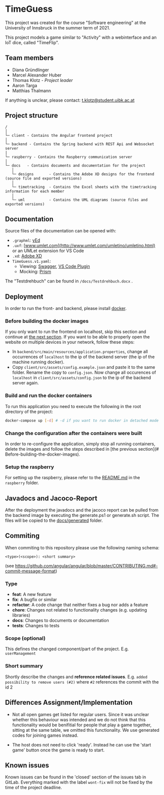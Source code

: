 # TimeGuess

This project was created for the course "Software engineering" at the University of Innsbruck in the summer term of 2021.

This project models a game similar to "Activity" with a webinterface and an IoT dice, called "TimeFlip".

## Team members

- Diana Gründlinger
- Marcel Alexander Huber
- Thomas Klotz - _Project leader_
- Aaron Targa
- Matthias Thalmann

If anything is unclear, please contact: t.klotz@student.uibk.ac.at

## Project structure

```
/
│
└─ client - Contains the Angular frontend project
│
└─ backend - Contains the Spring backend with REST Api and Websocket server
|
└─ raspberry - Contains the Raspberry communication server
│
└─ docs   - Contains documents and documentation for the project
   │
   └─ designs       - Contains the Adobe XD designs for the frontend (source file and exported versions)
   │
   └─ timetracking  - Contains the Excel sheets with the timetracking information for each member
   │
   └─ uml           - Contains the UML diagrams (source files and exported versions)
```

## Documentation

Source files of the documentation can be opened with:

- `.graphml`: [yEd](https://www.yworks.com/products/yed#yed-support-resources)
- `.uxf`: [www.umlet.com](http://www.umlet.com/umletino/umletino.html) or an UMLet extension for VS Code
- `.xd`: [Adobe XD](https://www.adobe.com/de/products/xd.html)
- `TimeGuess.v1.yaml`:
  - Viewing: [Swagger](https://swagger.io/), [VS Code Plugin](https://marketplace.visualstudio.com/items?itemName=42Crunch.vscode-openapi)
  - Mocking: [Prism](https://stoplight.io/open-source/prism/)



The "Testdrehbuch" can be found in `/docs/Testdrehbuch.docx` .

## Deployment 

In order to run the front- and backend, please install [docker](https://www.docker.com/get-started).

### Before building the docker images

If you only want to run the frontend on localhost, skip this section and continue at [the next section](#Build-and-run-the-docker-containers). 
If you want to be able to properly open the website on multiple devices in your network, follow these steps:

- In ```backend/src/main/resources/application.properties```, change all occurrences of ```localhost``` to the ip of the backend server (the ip of the machine running docker).
- Copy  ```client/src/assets/config.example.json``` and paste it to the same folder. Rename the copy to ```config.json```. Now change all occurences of ```localhost``` in ```client/src/assets/config.json```  to the ip of the backend server again.

### Build and run the docker containers

To run this application you need to execute the following in the root directory of the project:

```bash
docker-compose up [-d] # -d if you want to run docker in detached mode (do not receive outputs on console).
```

### Change the configuration after the containers were built

In order to re-configure the application, simply stop all running containers, delete the images and follow the steps described in [the previous section](# Before-building-the-docker-images).

### Setup the raspberry

For setting up the raspberry, please refer to the [README.md](./raspberry/README.md) in the ```raspberry``` folder.

## Javadocs and Jacoco-Report

After the deployment the javadocs and the jacoco report can be pulled from the backend image by executing the generate.ps1 or generate.sh script.
The files will be copied to the [docs/generated](./docs/generated) folder.

## Commiting

When commiting to this repository please use the following naming schema:

```
<type>(<scope>): <short summary>
```

(see https://github.com/angular/angular/blob/master/CONTRIBUTING.md#-commit-message-format)

### Type

- **feat**: A new feature
- **fix**: A bugfix or similar
- **refactor**: A code change that neither fixes a bug nor adds a feature
- **chore**: Changes not related to functionality changes (e.g. updating libraries)
- **docs**: Changes to documents or documentation
- **tests**: Changes to tests

### Scope (optional)

This defines the changed component/part of the project. E.g. `userManagement`

### Short summary

Shortly describe the changes and **reference related issues**. E.g. `added possibility to remove users (#2)` where `#2` references the commit with the id 2

## Differences Assignment/Implementation

- Not all open games get listed for regular users. Since it was unclear whether this behaviour was intended and we do not think that this functionality
 would be benifitial for people that play a game together, sitting at the same table, we omitted this functionality. We use generated codes for joining games instead. 

- The host does not need to click 'ready'. Instead he can use the 'start game' button once the game is ready to start.

## Known issues

Known issues can be found in the 'closed' section of the issues tab in GitLab. Everything marked with the label `wont-fix` will not be fixed by the time of the project deadline. 
